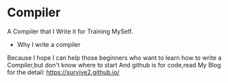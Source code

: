 # Compiler
A Compiler that I Write it for Training MySelf.
* Why I write a compiler

Because I hope I can help those beginners who want to learn how to write a Compiler,but don't know where to start
And github is for code,read My Blog for the detail: https://survive2.github.io/
